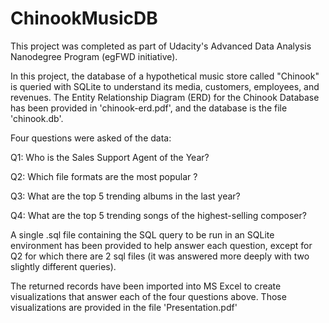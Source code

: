 # ChinookMusicDB
This project was completed as part of Udacity's Advanced Data Analysis Nanodegree Program (egFWD initiative).

In this project, the database of a hypothetical music store called "Chinook" is queried with SQLite to understand its media, customers, employees, and revenues. The Entity Relationship Diagram (ERD) for the Chinook Database has been provided in 'chinook-erd.pdf', and the database is the file 'chinook.db'.

Four questions were asked of the data:

Q1: Who is the Sales Support Agent of the Year?

Q2: Which file formats are the most popular ?

Q3: What are the top 5 trending albums in the last year?

Q4: What are the top 5 trending songs of the highest-selling composer?

A single .sql file containing the SQL query to be run in an SQLite environment has been provided to help answer each question, except for Q2 for which there are 2 sql files (it was answered more deeply with two slightly different queries).

The returned records have been imported into MS Excel to create visualizations that answer each of the four questions above. Those visualizations are provided in the file 'Presentation.pdf'
